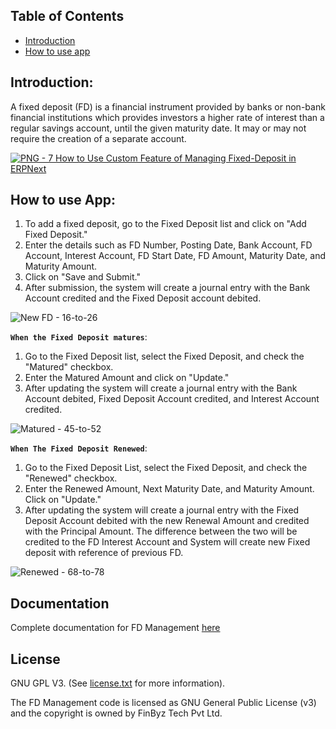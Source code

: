 ## Table of Contents
  - [Introduction](#introduction)
  - [How to use app](#how-to-use-app)

## Introduction:

A fixed deposit (FD) is a financial instrument provided by banks or non-bank financial institutions which provides investors a higher rate of interest than a regular savings account, until the given maturity date. It may or may not require the creation of a separate account.


[![PNG - 7  How to Use Custom Feature of Managing Fixed-Deposit in ERPNext](https://user-images.githubusercontent.com/18363620/237381063-2eba167f-57f6-4ffb-96fd-e8f2e637d454.png)](https://youtu.be/hZTaBWUbmf0)


## How to use App:

1.	To add a fixed deposit, go to the Fixed Deposit list and click on "Add Fixed Deposit."<br/>
2.	Enter the details such as FD Number, Posting Date, Bank Account, FD Account, Interest Account, FD Start Date, FD Amount, Maturity Date, and Maturity Amount.<br/>
3.	Click on "Save and Submit." <br/>
4.	After submission, the system will create a journal entry with the Bank Account credited and the Fixed Deposit account debited.<br/>


![New FD - 16-to-26](https://github.com/finbyz/FD-Management/assets/18363620/2d5d4c90-d11b-47b1-93e3-522e7702da40)


**`When the Fixed Deposit matures`**:
 
1.  Go to the Fixed Deposit list, select the Fixed Deposit, and check the "Matured" checkbox.<br/>
2.  Enter the Matured Amount and click on "Update."<br/>
3.  After updating the system will create a journal entry with the Bank Account debited, Fixed Deposit Account credited, and Interest Account credited.<br/>


![Matured - 45-to-52](https://github.com/finbyz/FD-Management/assets/18363620/016c9dd2-1edc-4320-a8c1-2e3e07d99458)


**`When The Fixed Deposit Renewed`**:

1.  Go to the Fixed Deposit List, select the Fixed Deposit, and check the "Renewed" checkbox.<br/>
2.  Enter the Renewed Amount, Next Maturity Date, and Maturity Amount. Click on "Update."<br/>
3.  After updating the system will create a journal entry with the Fixed Deposit Account debited with the new Renewal Amount and credited with the Principal Amount. The difference between the two will be credited to the FD Interest Account and System will create new Fixed deposit with reference of previous FD.<br/>


![Renewed - 68-to-78](https://github.com/finbyz/FD-Management/assets/18363620/67bb92fc-babc-4ff0-9de1-43d7e224cb7e)


## Documentation

Complete documentation for FD Management [here](https://finbyz.tech/fd-management)

## License

GNU GPL V3. (See [license.txt](https://github.com/finbyz/FD-Management/blob/main/license.txt) for more information).

The FD Management code is licensed as GNU General Public License (v3) and the copyright is owned by FinByz Tech Pvt Ltd.
 
 

